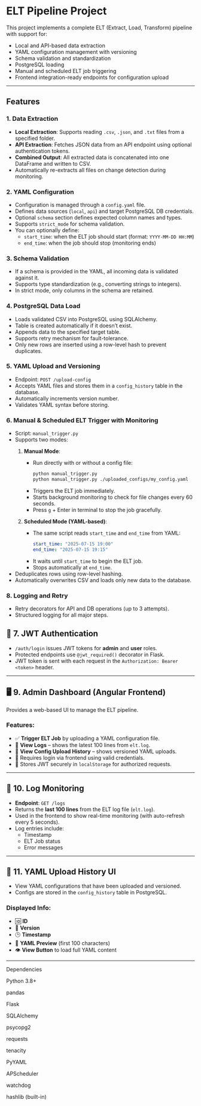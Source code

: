 # ELT Pipeline Project

This project implements a complete ELT (Extract, Load, Transform) pipeline with support for:

- Local and API-based data extraction
- YAML configuration management with versioning
- Schema validation and standardization
- PostgreSQL loading
- Manual and scheduled ELT job triggering
- Frontend integration-ready endpoints for configuration upload

---

## Features

### 1. **Data Extraction**
- **Local Extraction**: Supports reading `.csv`, `.json`, and `.txt` files from a specified folder.
- **API Extraction**: Fetches JSON data from an API endpoint using optional authentication tokens.
- **Combined Output**: All extracted data is concatenated into one DataFrame and written to CSV.
- Automatically re-extracts all files on change detection during monitoring.


### 2. **YAML Configuration**
- Configuration is managed through a `config.yaml` file.
- Defines data sources (`local`, `api`) and target PostgreSQL DB credentials.
- Optional `schema` section defines expected column names and types.
- Supports `strict_mode` for schema validation.
- You can optionally define:
  - `start_time`: when the ELT job should start (format: `YYYY-MM-DD HH:MM`)
  - `end_time`: when the job should stop (monitoring ends)


### 3. **Schema Validation**
- If a schema is provided in the YAML, all incoming data is validated against it.
- Supports type standardization (e.g., converting strings to integers).
- In strict mode, only columns in the schema are retained.

### 4. **PostgreSQL Data Load**
- Loads validated CSV into PostgreSQL using SQLAlchemy.
- Table is created automatically if it doesn’t exist.
- Appends data to the specified target table.
- Supports retry mechanism for fault-tolerance.
- Only new rows are inserted using a row-level hash to prevent duplicates.


### 5. **YAML Upload and Versioning**
- Endpoint: `POST /upload-config`
- Accepts YAML files and stores them in a `config_history` table in the database.
- Automatically increments version number.
- Validates YAML syntax before storing.

### 6. **Manual & Scheduled ELT Trigger with Monitoring**
- Script: `manual_trigger.py`
- Supports two modes:
  1. **Manual Mode**: 
     - Run directly with or without a config file:
       ```bash
       python manual_trigger.py
       python manual_trigger.py ./uploaded_configs/my_config.yaml
       ```
     - Triggers the ELT job immediately.
     - Starts background monitoring to check for file changes every 60 seconds.
     - Press `g` + Enter in terminal to stop the job gracefully.

  2. **Scheduled Mode (YAML-based)**:
     - The same script reads `start_time` and `end_time` from YAML:
       ```yaml
       start_time: "2025-07-15 19:00"
       end_time: "2025-07-15 19:15"
       ```
     - It waits until `start_time` to begin the ELT job.
     - Stops automatically at `end_time`.
- Deduplicates rows using row-level hashing.
- Automatically overwrites CSV and loads only new data to the database.

### 8. **Logging and Retry**
- Retry decorators for API and DB operations (up to 3 attempts).
- Structured logging for all major steps.

## 🔐 7. JWT Authentication

- `/auth/login` issues JWT tokens for **admin** and **user** roles.
- Protected endpoints use `@jwt_required()` decorator in Flask.
- JWT token is sent with each request in the `Authorization: Bearer <token>` header.

---

## 🖥️ 9. Admin Dashboard (Angular Frontend)

Provides a web-based UI to manage the ELT pipeline.

### Features:

- ✅ **Trigger ELT Job** by uploading a YAML configuration file.
- 📄 **View Logs** – shows the latest 100 lines from `elt.log`.
- 📜 **View Config Upload History** – shows versioned YAML uploads.
- 🔐 Requires login via frontend using valid credentials.
- 💾 Stores JWT securely in `localStorage` for authorized requests.

---

## 📄 10. Log Monitoring

- **Endpoint**: `GET /logs`
- Returns the **last 100 lines** from the ELT log file (`elt.log`).
- Used in the frontend to show real-time monitoring (with auto-refresh every 5 seconds).
- Log entries include:
  - Timestamp
  - ELT Job status
  - Error messages

---

## 📝 11. YAML Upload History UI

- View YAML configurations that have been uploaded and versioned.
- Configs are stored in the `config_history` table in PostgreSQL.

### Displayed Info:

- 🆔 **ID**
- 🔢 **Version**
- 🕒 **Timestamp**
- 📄 **YAML Preview** (first 100 characters)
- 👁️ **View Button** to load full YAML content 

---


Dependencies

Python 3.8+

pandas

Flask

SQLAlchemy

psycopg2

requests

tenacity

PyYAML

APScheduler

watchdog

hashlib (built-in)



